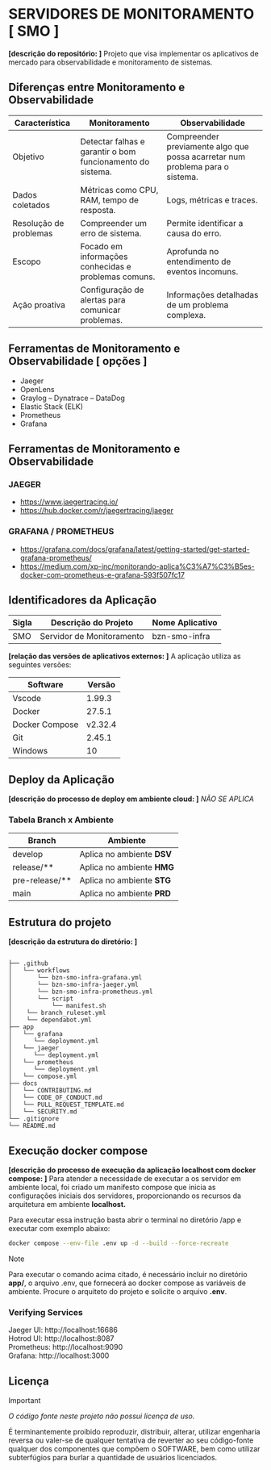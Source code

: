 # SERVIDORES DE MONITORAMENTO [ SMO ]

__[descrição do repositório: ]__ Projeto que visa implementar os aplicativos de mercado para observabilidade e monitoramento de sistemas.

## Diferenças entre Monitoramento e Observabilidade

| Característica | Monitoramento | Observabilidade |
| --- | --- | --- |
| Objetivo | Detectar falhas e garantir o bom funcionamento do sistema. | Compreender previamente algo que possa acarretar num problema para o sistema. |
| Dados coletados | Métricas como CPU, RAM, tempo de resposta. | Logs, métricas e traces. |
| Resolução de problemas | Compreender um erro de sistema. | Permite identificar a causa do erro. |
| Escopo | Focado em informações conhecidas e problemas comuns. | Aprofunda no entendimento de eventos incomuns. |
| Ação proativa | Configuração de alertas para comunicar problemas. | Informações detalhadas de um problema complexa. |

## Ferramentas de Monitoramento e Observabilidade [ opções ]

- Jaeger
- OpenLens
- Graylog
– Dynatrace
– DataDog
- Elastic Stack (ELK)
- Prometheus
- Grafana

## Ferramentas de Monitoramento e Observabilidade

### JAEGER

- https://www.jaegertracing.io/
- https://hub.docker.com/r/jaegertracing/jaeger

### GRAFANA / PROMETHEUS

- https://grafana.com/docs/grafana/latest/getting-started/get-started-grafana-prometheus/
- https://medium.com/xp-inc/monitorando-aplica%C3%A7%C3%B5es-docker-com-prometheus-e-grafana-593f507fc17

## Identificadores da Aplicação

| Sigla | Descrição do Projeto | Nome Aplicativo |
| --- | --- | --- |
| SMO | Servidor de Monitoramento | bzn-smo-infra |

__[relação das versões de aplicativos externos: ]__ A aplicação utiliza as seguintes versões:

| Software | Versão |
| --- | --- |
| Vscode | 1.99.3 |
| Docker | 27.5.1 |
| Docker Compose | v2.32.4 |
| Git | 2.45.1 |
| Windows | 10 |

## Deploy da Aplicação

__[descrição do processo de deploy em ambiente cloud: ]__ *NÃO SE APLICA*

### Tabela Branch x Ambiente

| Branch | Ambiente |
| --- | --- |
| develop | Aplica no ambiente __DSV__ |
| release/** | Aplica no ambiente __HMG__ |
| pre-release/** | Aplica no ambiente __STG__ |
| main | Aplica no ambiente __PRD__ |

## Estrutura do projeto

__[descrição da estrutura do diretório: ]__

``` text

├── .github
│   └── workflows
│       └── bzn-smo-infra-grafana.yml
│       └── bzn-smo-infra-jaeger.yml
│       └── bzn-smo-infra-prometheus.yml
│       └── script
│           └── manifest.sh
│    └── branch_ruleset.yml
│    └── dependabot.yml
├── app
│   └── grafana
│      └── deployment.yml
│   └── jaeger
│      └── deployment.yml
│   └── prometheus
│      └── deployment.yml
│   └── compose.yml
├── docs
│   └── CONTRIBUTING.md
│   └── CODE_OF_CONDUCT.md
│   └── PULL_REQUEST_TEMPLATE.md
│   └── SECURITY.md
└── .gitignore
└── README.md
```

## Execução docker compose

__[descrição do processo de execução da aplicação localhost com docker compose: ]__ Para atender a necessidade de executar a os servidor em ambiente local, foi criado um manifesto compose que inicia as configurações iniciais dos servidores, proporcionando os recursos da arquitetura em ambiente **localhost.**

Para executar essa instrução basta abrir o terminal no diretório /app e executar com exemplo abaixo:

```bash
docker compose --env-file .env up -d --build --force-recreate
```

> [!NOTE]
> Para executar o comando acima citado, é necessário incluir no diretório **app/**, o arquivo .env, que fornecerá ao docker compose as variáveis de ambiente.
> Procure o arquiteto do projeto e solicite o arquivo **.env**.

### Verifying Services

Jaeger UI: http://localhost:16686 </br>
Hotrod UI: http://localhost:8087 </br>
Prometheus: http://localhost:9090 </br>
Grafana: http://localhost:3000 </br>

## Licença

> [!IMPORTANT]
> *O código fonte neste projeto não possui licença de uso.*

É terminantemente proibido reproduzir, distribuir, alterar, utilizar engenharia reversa ou valer-se de qualquer tentativa de reverter ao seu código-fonte qualquer dos componentes que compõem o SOFTWARE, bem como utilizar subterfúgios para burlar a quantidade de usuários licenciados.
